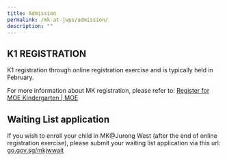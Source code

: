 ```yaml
---
title: Admission
permalink: /mk-at-jwps/admission/
description: ""
---
```

## K1 REGISTRATION

K1 registration through online registration exercise and is typically held in February.

For more information about MK registration, please refer to: 
[Register for MOE Kindergarten | MOE](https://www.moe.gov.sg/preschool/moe-kindergarten/register/)

## Waiting List application


If you wish to enroll your child in MK@Jurong West (after the end of online registration exercise), please submit your waiting list application via this url: [go.gov.sg/mkjwwait](http://go.gov.sg/mkjwwait)